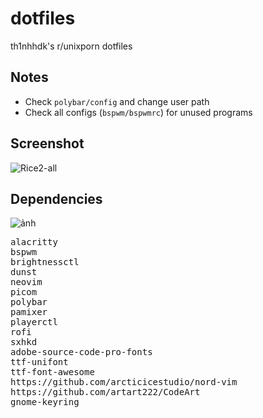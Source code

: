 # dotfiles
th1nhhdk's r/unixporn dotfiles

## Notes
+ Check `polybar/config` and change user path
+ Check all configs (`bspwm/bspwmrc`) for unused programs

## Screenshot
![Rice2-all](https://user-images.githubusercontent.com/58503327/142728643-aaf730ba-e65d-407b-af3a-15c1b61faaca.png)

## Dependencies
![ảnh](https://user-images.githubusercontent.com/58503327/142728674-7e381b7d-4b29-4959-aaad-513b84bb3692.png)

<pre>
alacritty
bspwm
brightnessctl
dunst
neovim
picom
polybar
pamixer
playerctl
rofi
sxhkd
adobe-source-code-pro-fonts
ttf-unifont
ttf-font-awesome
https://github.com/arcticicestudio/nord-vim
https://github.com/artart222/CodeArt
gnome-keyring
</pre>
